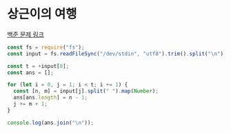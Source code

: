 # 상근이의 여행

[백준 문제 링크](https://www.acmicpc.net/problem/9372)

```javascript
const fs = require("fs");
const input = fs.readFileSync("/dev/stdin", "utf8").trim().split("\n");

const t = +input[0];
const ans = [];

for (let i = 0, j = 1; i < t; i += 1) {
  const [n, m] = input[j].split(" ").map(Number);
  ans[ans.length] = n - 1;
  j += m + 1;
}

console.log(ans.join("\n"));
```
